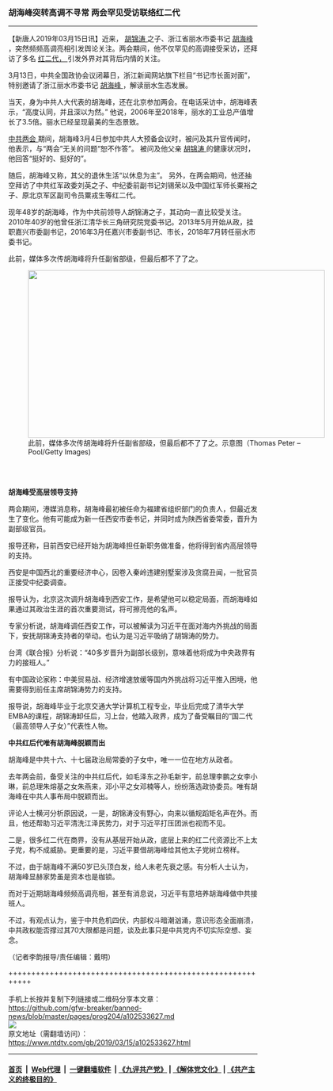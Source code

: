 ### 胡海峰突转高调不寻常  两会罕见受访联络红二代
------------------------

<div class="post_content" itemprop="articleBody">
 <p>
  【新唐人2019年03月15日讯】近来，
  <a href="https://www.ntdtv.com/gb/胡锦涛.htm">
   胡锦涛
  </a>
  之子、浙江省丽水市委书记
  <a href="https://www.ntdtv.com/gb/胡海峰.htm">
   胡海峰
  </a>
  ，突然频频高调亮相引发舆论关注。两会期间，他不仅罕见的高调接受采访，还拜访了多名
  <a href="https://www.ntdtv.com/gb/红二代，.htm">
   红二代，
  </a>
  引发外界对其背后内情的关注。
 </p>
 <p>
  3月13日，中共全国政协会议闭幕日，浙江新闻网站旗下栏目“书记市长面对面”，特别邀请了浙江丽水市委书记
  <a href="https://www.ntdtv.com/gb/胡海峰.htm">
   胡海峰
  </a>
  ，解读丽水生态发展。
 </p>
 <p>
  当天，身为中共人大代表的胡海峰，还在北京参加两会。在电话采访中，胡海峰表示，“高度认同，并且深以为然。” 他说，2006年至2018年，丽水的工业总产值增长了3.5倍。丽水已经呈现最美的生态景致。
 </p>
 <p>
  <a href="https://www.ntdtv.com/gb/412969.htm">
   中共两会
  </a>
  期间，胡海峰3月4日参加中共人大预备会议时，被问及其升官传闻时，他表示，与“两会”无关的问题“恕不作答”。 被问及他父亲
  <a href="https://www.ntdtv.com/gb/胡锦涛.htm">
   胡锦涛
  </a>
  的健康状况时，他回答“挺好的、挺好的”。
 </p>
 <p>
  随后，胡海峰又称，其父的退休生活“以休息为主”。 另外，在两会期间，他还抽空拜访了中共红军政委刘英之子、中纪委前副书记刘锡荣以及中国红军师长粟裕之子、原北京军区副司令员粟戎生等红二代。
 </p>
 <p>
  现年48岁的胡海峰，作为中共前领导人胡锦涛之子，其动向一直比较受关注。2010年40岁的他曾任浙江清华长三角研究院党委书记。2013年5月开始从政，挂职嘉兴市委副书记，2016年3月任嘉兴市委副书记、市长，2018年7月转任丽水市委书记。
 </p>
 <p>
  此前，媒体多次传胡海峰将升任副省部级，但最后都不了了之。
 </p>
 <figure class="wp-caption alignnone" id="attachment_102533637" style="width: 600px">
  <a href="https://www.ntdtv.com/assets/uploads/2019/03/180aabf5badc7f08ed8e317dc48f208c.jpg">
   <img alt="" class="size-medium wp-image-102533637" height="338" src="https://www.ntdtv.com/assets/uploads/2019/03/180aabf5badc7f08ed8e317dc48f208c-600x338.jpg" width="600"/>
  </a>
  <br/><figcaption class="wp-caption-text">
   此前，媒体多次传胡海峰将升任副省部级，但最后都不了了之。示意图（Thomas Peter – Pool/Getty Images)
  </figcaption><br/>
 </figure><br/>
 <p>
  <strong>
   胡海峰受高层领导支持
  </strong>
 </p>
 <p>
  两会期间，港媒消息称，胡海峰最初被任命为福建省组织部门的负责人，但最近发生了变化。他有可能成为新一任西安市委书记，并同时成为陕西省委常委，晋升为副部级官员。
 </p>
 <p>
  报导还称，目前西安已经开始为胡海峰担任新职务做准备，他将得到省内高层领导的支持。
 </p>
 <p>
  西安是中国西北的重要经济中心，因卷入秦岭违建别墅案涉及贪腐丑闻，一批官员正接受中纪委调查。
 </p>
 <p>
  报导认为，北京这次调升胡海峰到西安工作，是希望他可以稳定局面，而胡海峰如果通过其政治生涯的首次重要测试，将可擦亮他的名声。
 </p>
 <p>
  专家分析说，胡海峰调任西安工作，可以被解读为习近平在面对海内外挑战的局面下，安抚胡锦涛支持者的举动。也认为是习近平吸纳了胡锦涛的势力。
 </p>
 <p>
  台湾《联合报》分析说：“40多岁晋升为副部长级别，意味着他将成为中央政界有力的接班人。”
 </p>
 <p>
  有中国政论家称：中美贸易战、经济增速放缓等国内外挑战将习近平推入困境，他需要得到前任主席胡锦涛势力的支持。
 </p>
 <p>
  报导说，胡海峰毕业于北京交通大学计算机工程专业，毕业后完成了清华大学EMBA的课程，胡锦涛卸任后，习上台，他踏入政界，成为了备受瞩目的“国二代（最高领导人子女）”代表性人物。
 </p>
 <p>
  <strong>
   中共红后代唯有胡海峰脱颖而出
  </strong>
 </p>
 <p>
  胡海峰是中共十六、十七届政治局常委的子女中，唯一一位在地方从政者。
 </p>
 <p>
  去年两会前，备受关注的中共红后代，如毛泽东之孙毛新宇，前总理李鹏之女李小琳，前总理朱熔基之女朱燕来，邓小平之女邓楠等人，纷纷落选政协委员。唯有胡海峰在中共人事布局中脱颖而出。
 </p>
 <p>
  评论人士横河分析原因说，一是，胡锦涛没有野心，向来以循规蹈矩名声在外。而且，他还帮助习近平清洗江泽民势力，对于习近平打压团派也视而不见。
 </p>
 <p>
  二是，很多红二代在商界，没有从基层开始从政，底层上来的红二代资源比不上太子党，构不成威胁。更重要的是，习近平要借胡海峰给其他太子党树立榜样。
 </p>
 <p>
  不过，由于胡海峰不满50岁已头顶白发，给人未老先衰之感。有分析人士认为，胡海峰显赫家势虽是资本也是枷锁。
 </p>
 <p>
  而对于近期胡海峰频频高调亮相，甚至有消息说，习近平有意培养胡海峰做中共接班人。
 </p>
 <p>
  不过，有观点认为，鉴于中共危机四伏，内部权斗暗潮汹涌，意识形态全面崩溃，中共政权能否撑过其70大限都是问题，谈及此事只是中共党内不切实际空想、妄念。
 </p>
 <p>
  （记者李韵报导/责任编辑：戴明）
 </p>
 <div class="single_ad">
 </div>
</div>

+++++++++++++++++++++++++++++++++++++++++++++++++++++++++++<br/><br/>
手机上长按并复制下列链接或二维码分享本文章：<br/>
https://github.com/gfw-breaker/banned-news/blob/master/pages/prog204/a102533627.md <br/>
<a href='https://github.com/gfw-breaker/banned-news/blob/master/pages/prog204/a102533627.md'><img src='https://github.com/gfw-breaker/banned-news/blob/master/pages/prog204/a102533627.md.png'/></a> <br/>
原文地址（需翻墙访问）：https://www.ntdtv.com/gb/2019/03/15/a102533627.html


------------------------
#### [首页](https://github.com/gfw-breaker/banned-news/blob/master/README.md) &nbsp;|&nbsp; [Web代理](https://github.com/labour-camp/helloworld) &nbsp;|&nbsp; [一键翻墙软件](https://github.com/gfw-breaker/nogfw/blob/master/README.md) &nbsp;| [《九评共产党》](https://github.com/gfw-breaker/9ping.md/blob/master/README.md#九评之一评共产党是什么) | [《解体党文化》](https://github.com/gfw-breaker/jtdwh.md/blob/master/README.md) | [《共产主义的终极目的》](https://github.com/gfw-breaker/gczydzjmd.md/blob/master/README.md)


